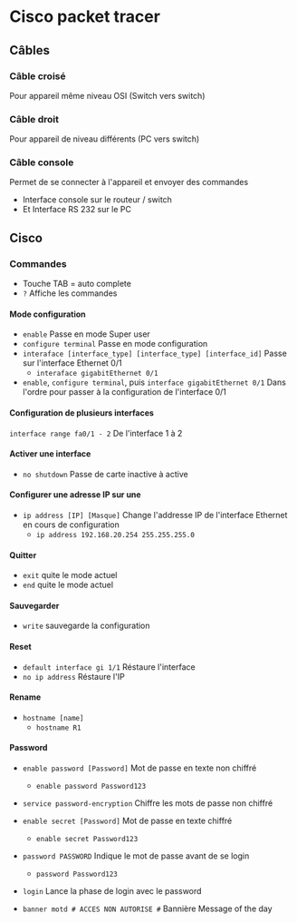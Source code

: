# Cisco packet tracer
## Câbles
### Câble croisé
Pour appareil même niveau OSI (Switch vers switch)
### Câble droit
Pour appareil de niveau différents (PC vers switch)
### Câble console
Permet de se connecter à l'appareil et envoyer des commandes
- Interface console sur le routeur / switch
- Et Interface RS 232 sur le PC
## Cisco
### Commandes
- Touche TAB = auto complete
- `?` Affiche les commandes

#### Mode configuration
- `enable` Passe en mode Super user
- `configure terminal` Passe en mode configuration
- `interaface [interface_type] [interface_type] [interface_id]` Passe sur l'interface Ethernet 0/1
  - `interaface gigabitEthernet 0/1`
- `enable`, `configure terminal`, puis `interface gigabitEthernet 0/1` Dans l'ordre pour passer à la configuration de l'interface 0/1

#### Configuration de plusieurs interfaces
`interface range fa0/1 - 2` De l'interface 1 à 2

#### Activer une interface
- `no shutdown` Passe de carte inactive à active

#### Configurer une adresse IP sur une 
- `ip address [IP] [Masque]` Change l'addresse IP de l'interface Ethernet en cours de configuration
  - `ip address 192.168.20.254 255.255.255.0`

#### Quitter
- `exit` quite le mode actuel
- `end` quite le mode actuel

#### Sauvegarder
- `write` sauvegarde la configuration

#### Reset
- `default interface gi 1/1` Réstaure l'interface
- `no ip address` Réstaure l'IP

#### Rename
- `hostname [name]`
  - `hostname R1`

#### Password
- `enable password [Password]` Mot de passe en texte non chiffré 
  - `enable password Password123`
- `service password-encryption` Chiffre les mots de passe non chiffré
- `enable secret [Password]` Mot de passe en texte chiffré
  - `enable secret Password123`
- `password PASSWORD` Indique le mot de passe avant de se login
  - `password Password123`
- `login` Lance la phase de login avec le password

- `banner motd # ACCES NON AUTORISE #` Bannière Message of the day